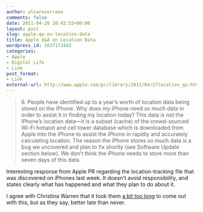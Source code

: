 ```yaml
---
author: alvaroserrano
comments: false
date: 2011-04-28 10:42:53+00:00
layout: post
slug: apple-qa-on-location-data
title: Apple Q&A on Location Data
wordpress_id: 1637172443
categories:
- Apple
- Digital Life
- Link
post_format:
- Link
external-url: http://www.apple.com/pr/library/2011/04/27location_qa.html
---
```


<blockquote>6. People have identified up to a year’s worth of location data being stored on the iPhone. Why does my iPhone need so much data in order to assist it in finding my location today?
This data is not the iPhone’s location data—it is a subset (cache) of the crowd-sourced Wi-Fi hotspot and cell tower database which is downloaded from Apple into the iPhone to assist the iPhone in rapidly and accurately calculating location. The reason the iPhone stores so much data is a bug we uncovered and plan to fix shortly (see Software Update section below). We don’t think the iPhone needs to store more than seven days of this data.</blockquote>


Interesting response from Apple PR regarding the location-tracking file that was discovered on iPhones last week. It doesn't avoid responsibility, and states clearly what has happened and what they plan to do about it.

I agree with Christina Warren that it took them [a bit too long](https://twitter.com/film_girl/status/63290566351405056) to come out with this, but as they say, better late than never.

